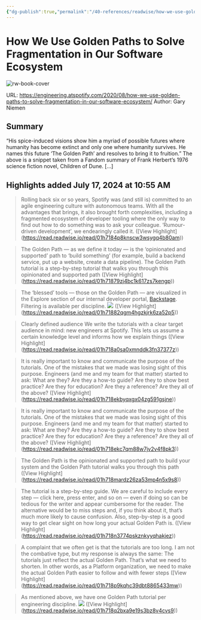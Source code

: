 ```yaml
---
{"dg-publish":true,"permalink":"/40-references/readwise/how-we-use-golden-paths-to-solve-fragmentation-in-our-software-ecosystem/","tags":["rw/articles"]}
---
```


# How We Use Golden Paths to Solve Fragmentation in Our Software Ecosystem

![rw-book-cover](https://storage.googleapis.com/production-eng/1/2020/08/8d67f977-golden-paths_01b.png)
  
URL: https://engineering.atspotify.com/2020/08/how-we-use-golden-paths-to-solve-fragmentation-in-our-software-ecosystem/
Author: Gary Niemen

## Summary

“His spice-induced visions show him a myriad of possible futures where humanity has become extinct and only one where humanity survives. He names this future ‘The Golden Path’ and resolves to bring it to fruition.” The above is a snippet taken from a Fandom summary of Frank Herbert’s 1976 science fiction novel, Children of Dune. [...]

## Highlights added July 17, 2024 at 10:55 AM
>Rolling back six or so years, Spotify was (and still is) committed to an agile engineering culture with autonomous teams. With all the advantages that brings, it also brought forth complexities, including a fragmented ecosystem of developer tooling where the only way to find out how to do something was to ask your colleague. ‘Rumour-driven development’, we endearingly called it. ([View Highlight] (https://read.readwise.io/read/01h7184p8knscw3wsygq4b80am))


>The Golden Path — as we define it today — is the ‘opinionated and supported’ path to ‘build something’ (for example, build a backend service, put up a website, create a data pipeline). The Golden Path tutorial is a step-by-step tutorial that walks you through this opinionated and supported path ([View Highlight] (https://read.readwise.io/read/01h71879zj4bc1k617zs7kengp))


>The ‘blessed’ tools — those on the Golden Path — are visualized in the Explore section of our internal developer portal, [Backstage](https://backstage.io/). Filtering is available per discipline.
>![](https://storage.googleapis.com/production-eng/1/2020/08/7c939580-golden-paths_infrastructure-and-tooling.png) ([View Highlight] (https://read.readwise.io/read/01h71882qgm4hgzkjrk6za52p5))


>Clearly defined audience
>We write the tutorials with a clear target audience in mind: new engineers at Spotify. This lets us assume a certain knowledge level and informs how we explain things ([View Highlight] (https://read.readwise.io/read/01h718a0sa0xmnddk3fn37377z))


>It is really important to know and communicate the purpose of the tutorials. One of the mistakes that we made was losing sight of this purpose. Engineers (and me and my team for that matter) started to ask: What are they? Are they a how-to guide? Are they to show best practice? Are they for education? Are they a reference? Are they all of the above? ([View Highlight] (https://read.readwise.io/read/01h718ekbyqxgx04zg591gsjne))


>It is really important to know and communicate the purpose of the tutorials. One of the mistakes that we made was losing sight of this purpose. Engineers (and me and my team for that matter) started to ask: What are they? Are they a how-to guide? Are they to show best practice? Are they for education? Are they a reference? Are they all of the above? ([View Highlight] (https://read.readwise.io/read/01h718ekc7qm88w7jv2v4f8pk3))


>The Golden Path is the opinionated and supported path to build your system and the Golden Path tutorial walks you through this path ([View Highlight] (https://read.readwise.io/read/01h718mardz26za53mp4n5x9s8))


>The tutorial is a step-by-step guide. We are careful to include every step — click here, press enter, and so on — even if doing so can be tedious for the writer and appear cumbersome for the reader. The alternative would be to miss steps and, if you think about it, that’s much more likely to cause confusion. Also, step-by-step is a good way to get clear sight on how long your actual Golden Path is. ([View Highlight] (https://read.readwise.io/read/01h718n3774pskznkyyqhakjez))


>A complaint that we often get is that the tutorials are too long. I am not the combative type, but my response is always the same: The tutorials just reflect the actual Golden Path. That’s what we need to shorten. In other words, as a Platform organization, we need to make the actual Golden Path easier to follow and with fewer steps ([View Highlight] (https://read.readwise.io/read/01h718p9kqhc39dbt8865433mw))


>As mentioned above, we have one Golden Path tutorial per engineering discipline.
>![](https://storage.googleapis.com/production-eng/1/2020/08/eef8c0dd-golden-path_getting-started.png) ([View Highlight] (https://read.readwise.io/read/01h718q2bxa9e19s3bz8v4cvs9))


